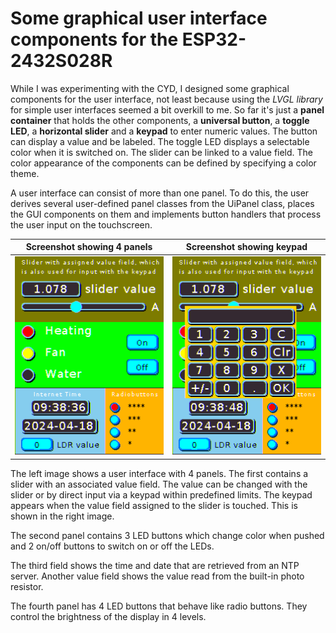 # Some graphical user interface components for the ESP32-2432S028R
While I was experimenting with the CYD, I designed some graphical components 
for the user interface, not least because using the *LVGL library* for simple 
user interfaces seemed a bit overkill to me. So far it's just a **panel 
container** that holds the other components, a **universal button**, a **toggle 
LED**, a **horizontal slider** and a **keypad** to enter numeric values. The button 
can display a value and be labeled. The toggle LED displays a selectable 
color when it is switched on. The slider can be linked to a value field. The 
color appearance of the components can be defined by specifying a color theme.

A user interface can consist of more than one panel. To do this, the user 
derives several user-defined panel classes from the UiPanel class, places 
the GUI components on them and implements button handlers that process the 
user input on the touchscreen.

| Screenshot showing 4 panels | Screenshot showing keypad |
|:----------:|:-------------------------:|
| ![img1](images/screen000.png) | ![img1](images/screen001.png) |

 The left image shows a user interface with 4 panels. The first contains 
 a slider with an associated value field. The value can be changed with 
 the slider or by direct input via a keypad within predefined limits. 
 The keypad appears when the value field assigned to the slider is touched. 
 This is shown in the right image.

 The second panel contains 3 LED buttons which change color when pushed and 2 
 on/off buttons to switch on or off the LEDs.

The third field shows the time and date that are retrieved from an NTP server. 
Another value field shows the value read from the built-in photo resistor.

The fourth panel has 4 LED buttons that behave like radio buttons. 
They control the brightness of the display in 4 levels.


